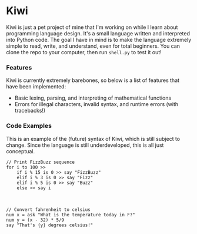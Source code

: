 # Kiwi
Kiwi is just a pet project of mine that I'm working on while I learn about programming language design. It's a small language written and interpreted into Python code. The goal I have in mind is to make the language extremely simple to read, write, and understand, even for total beginners. You can clone the repo to your computer, then run ``shell.py`` to test it out!

### Features
Kiwi is currently extremely barebones, so below is a list of features that have been implemented:
* Basic lexing, parsing, and interpreting of mathematical functions
* Errors for illegal characters, invalid syntax, and runtime errors (with tracebacks!)

### Code Examples
This is an example of the (future) syntax of Kiwi, which is still subject to change. Since the language is still underdeveloped, this is all just conceptual.

	// Print FizzBuzz sequence
	for i to 100 >>
		if i % 15 is 0 >> say "FizzBuzz"
		elif i % 3 is 0 >> say "Fizz"
		elif i % 5 is 0 >> say "Buzz"
		else >> say i
		
&nbsp;

	// Convert fahrenheit to celsius
	num x = ask "What is the temperature today in F?"
	num y = (x - 32) * 5/9
	say "That's {y} degrees celsius!"
